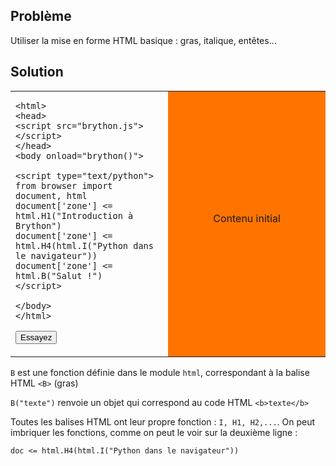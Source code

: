 Problème
--------

Utiliser la mise en forme HTML basique : gras, italique, entêtes...


Solution
--------


<table width="100%">
<tr>
<td style="width:50%;">

    <html>
    <head>
    <script src="brython.js"></script>
    </head>
    <body onload="brython()">
    
    <script type="text/python">
    from browser import document, html
    document['zone'] <= html.H1("Introduction à Brython")
    document['zone'] <= html.H4(html.I("Python dans le navigateur"))
    document['zone'] <= html.B("Salut !")
    </script>
    
    </body>
    </html>

<button id="fill_zone">Essayez</button>
</td>
<td id="zone" style="background-color:#FF7400;text-align:center;">Contenu initial<p>
</td>
</tr>
</table>

<script type="text/python3">
from browser import document, html

def fill_zone(ev):
    document['zone'] <= html.H1("Introduction à Brython")
    document['zone'] <= html.H4(html.I("Python dans le navigateur"))
    document['zone'] <= html.B("Salut !")

document['fill_zone'].bind('click', fill_zone)

</script>

`B` est une fonction définie dans le module `html`, correspondant à la balise HTML `<B>` (gras)

`B("texte")` renvoie un objet qui correspond au code HTML `<b>texte</b>`

Toutes les balises HTML ont leur propre fonction : `I, H1, H2,...`. On peut imbriquer les fonctions, comme on peut le voir sur la deuxième ligne :

    doc <= html.H4(html.I("Python dans le navigateur"))


